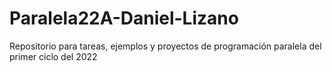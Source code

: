 # Paralela22A-Daniel-Lizano
Repositorio para tareas, ejemplos y proyectos de programación paralela del primer ciclo del 2022
